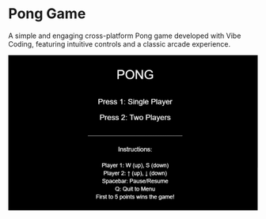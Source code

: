 # Pong Game
A simple and engaging cross-platform Pong game developed with Vibe Coding, featuring intuitive controls and a classic arcade experience.

![Pong Game Main Menu](image1.png)